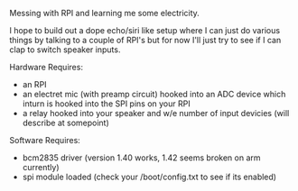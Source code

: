 Messing with RPI and learning me some electricity.

I hope to build out a dope echo/siri like setup where I can just do various things by talking to a couple of RPI's but for now I'll just try to see if I can clap to switch speaker inputs.

Hardware Requires:
* an RPI
* an electret mic (with preamp circuit) hooked into an ADC device which inturn is hooked into the SPI pins on your RPI
* a relay hooked into your speaker and w/e number of input devicies (will describe at somepoint)

Software Requires:
* bcm2835 driver (version 1.40 works, 1.42 seems broken on arm currently)
* spi module loaded (check your /boot/config.txt to see if its enabled)

